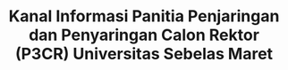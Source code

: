 ---
title: Kanal Informasi Panitia Penjaringan dan Penyaringan Calon Rektor (P3CR) Universitas Sebelas Maret
thumbnail: /assets/img/projects/p3cr_350w.webp
technologies: [nuxtjs, tailwindcss, directus]
liveUrl: https://p3cr.uns.ac.id
demoUrl:
---